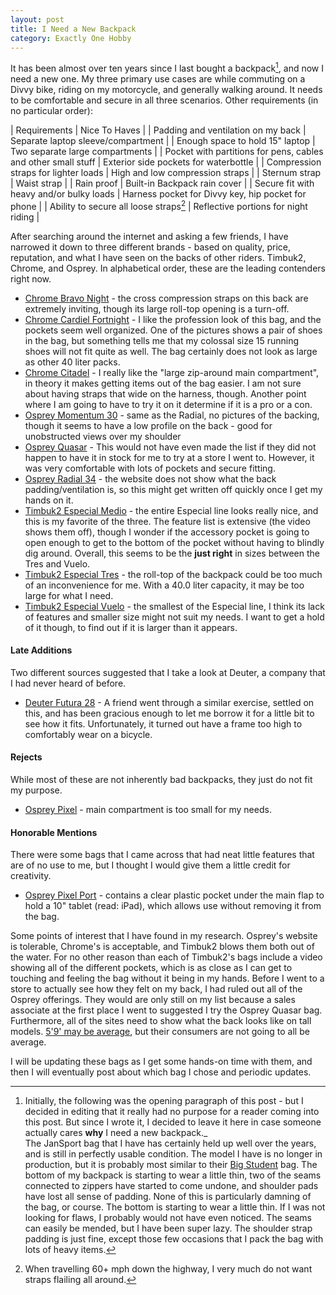 ```yaml
---
layout: post
title: I Need a New Backpack
category: Exactly One Hobby
---
```


It has been almost over ten years since I last bought a backpack[^1], and now I need a new one.  My three primary use cases are while commuting on a Divvy bike, riding on my motorcycle, and generally walking around.  It needs to be comfortable and secure in all three scenarios. Other requirements (in no particular order):

| Requirements | Nice To Haves |
| Padding and ventilation on my back | Separate laptop sleeve/compartment |
| Enough space to hold 15" laptop | Two separate large compartments |
| Pocket with partitions for pens, cables and other small stuff | Exterior side pockets for waterbottle |
| Compression straps for lighter loads | High and low compression straps |
| Sternum strap | Waist strap |
| Rain proof | Built-in Backpack rain cover |
| Secure fit with heavy and/or bulky loads | Harness pocket for Divvy key, hip pocket for phone |
| Ability to secure all loose straps[^2] | Reflective portions for night riding |

After searching around the internet and asking a few friends, I have narrowed it down to three different brands - based on quality, price, reputation, and what I have seen on the backs of other riders. Timbuk2, Chrome, and Osprey.  In alphabetical order, these are the leading contenders right now.


- [Chrome Bravo Night](http://www.chromeindustries.com/us/en/bags/backpacks/bravo-night) - the cross compression straps on this back are extremely inviting, though its large roll-top opening is a turn-off.
- [Chrome Cardiel Fortnight](http://www.chromeindustries.com/us/en/bags/backpacks/cardiel-fortnight) - I like the profession look of this bag, and the pockets seem well organized.  One of the pictures shows a pair of shoes in the bag, but something tells me that my colossal size 15 running shoes will not fit quite as well.  The bag certainly does not look as large as other 40 liter packs.
- [Chrome Citadel](http://www.chromeindustries.com/us/en/bags/backpacks/citadel) - I really like the "large zip-around main compartment", in theory it makes getting items out of the bag easier.  I am not sure about having straps that wide on the harness, though.  Another point where I am going to have to try it on it determine if it is a pro or a con.
- [Osprey Momentum 30](http://www.ospreypacks.com/en/product/commute_1/momentum_30) - same as the Radial, no pictures of the backing, though it seems to have a low profile on the back - good for unobstructed views over my shoulder
- [Osprey Quasar](http://www.ospreypacks.com/en/product/city__trail/quasar) - This would not have even made the list if they did not happen to have it in stock for me to try at a store I went to.  However, it was very comfortable with lots of pockets and secure fitting.
- [Osprey Radial 34](http://www.ospreypacks.com/en/product/commute_1/radial_34) - the website does not show what the back padding/ventilation is, so this might get written off quickly once I get my hands on it.
- [Timbuk2 Especial Medio](http://www.timbuk2.com/especial-medio-cycling-backpack/435-3-2001.html) - the entire Especial line looks really nice, and this is my favorite of the three. The feature list is extensive (the video shows them off), though I wonder if the accessory pocket is going to open enough to get to the bottom of the pocket without having to blindly dig around.  Overall, this seems to be the __just right__ in sizes between the Tres and Vuelo.
- [Timbuk2 Especial Tres](http://www.timbuk2.com/tb2/products/especial-tres-waterproof-cycling-laptop-backpack) - the roll-top of the backpack could be too much of an inconvenience for me.  With a 40.0 liter capacity, it may be too large for what I need.
- [Timbuk2 Especial Vuelo](http://www.timbuk2.com/especial-vuelo-cycling-laptop-backpack/458-3-2182.html) - the smallest of the Especial line, I think its lack of features and smaller size might not suit my needs.  I want to get a hold of it though, to find out if it is larger than it appears.

#### Late Additions

Two different sources suggested that I take a look at Deuter, a company that I had never heard of before.

- [Deuter Futura 28](http://www.deuter.com/us/us/hiking/futura-28-34214-119.html) - A friend went through a similar exercise, settled on this, and has been gracious enough to let me borrow it for a little bit to see how it fits. Unfortunately, it turned out have a frame too high to comfortably wear on a bicycle.

#### Rejects

While most of these are not inherently bad backpacks, they just do not fit my purpose.

- [Osprey Pixel](http://www.ospreypacks.com/en/product/tech/pixel) - main compartment is too small for my needs.

#### Honorable Mentions

There were some bags that I came across that had neat little features that are of no use to me, but I thought I would give them a little credit for creativity.

- [Osprey Pixel Port](http://www.ospreypacks.com/en/product/tech/pixel_port) - contains a clear plastic pocket under the main flap to hold a 10" tablet (read: iPad), which allows use without removing it from the bag.

Some points of interest that I have found in my research.  Osprey's website is tolerable, Chrome's is acceptable, and Timbuk2 blows them both out of the water.  For no other reason than each of Timbuk2's bags include a video showing all of the different pockets, which is as close as I can get to touching and feeling the bag without it being in my hands.  Before I went to a store to actually see how they felt on my back, I had ruled out all of the Osprey offerings.  They would are only still on my list because a sales associate at the first place I went to suggested I try the Osprey Quasar bag. Furthermore, all of the sites need to show what the back looks like on tall models.  [5'9' may be average](http://www.cdc.gov/nchs/data/nhsr/nhsr010.pdf), but their consumers are not going to all be average.

I will be updating these bags as I get some hands-on time with them, and then I will eventually post about which bag I chose and periodic updates.

[^1]: Initially, the following was the opening paragraph of this post - but I decided in editing that it really had no purpose for a reader coming into this post. But since I wrote it, I decided to leave it here in case someone actually cares **why** I need a new backpack._  
The JanSport bag that I have has certainly held up well over the years, and is still in perfectly usable condition.  The model I have is no longer in production, but it is probably most similar to their [Big Student](http://www.jansport.com/shop/en/jansport-us/big-student-tdn7) bag.  The bottom of my backpack is starting to wear a little thin, two of the seams connected to zippers have started to come undone, and shoulder pads have lost all sense of padding.  None of this is particularly damning of the bag, or course.  The bottom is starting to wear a little thin.  If I was not looking for flaws, I probably would not have even noticed.  The seams can easily be mended, but I have been super lazy.  The shoulder strap padding is just fine, except those few occasions that I pack the bag with lots of heavy items.

[^2]: When travelling 60+ mph down the highway, I very much do not want straps flailing all around.